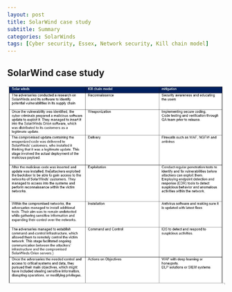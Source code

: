 ```yaml
---
layout: post
title: SolarWind case study
subtitle: Summary
categories: SolarWinds
tags: [Cyber security, Essex, Network security, Kill chain model]
---
```


## SolarWind case study


![datacamp certification](/assets/images/banners/Solar.JPG)
